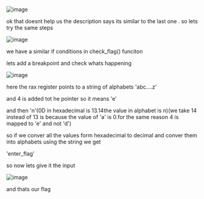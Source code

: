 ![image](https://github.com/user-attachments/assets/de3aeaf9-af4f-46d4-a322-a84ecc5a5e4d)

ok that doesnt help us
the description says its similar to the last one . so lets try the same steps

![image](https://github.com/user-attachments/assets/55d12f49-1e53-460e-acb4-90425f2ee75d)

we have a similar if conditions in check_flag() funciton

lets add a breakpoint and check whats happening

![image](https://github.com/user-attachments/assets/02648714-53bd-4182-809e-28806f2d4064)

here the rax register points to a string of alphabets 'abc....z'

and 4 is added tot he pointer so it means 'e'

and then 'n'(0D in hexadecimal is 13.14the value in alphabet is n)(we take 14 instead of 13 is because the value of 'a' is 0.for the same reason 4 is mapped to 'e' and not 'd')

so if we conver all the values form hexadecimal to decimal and conver them into alphabets using the string we get

'enter_flag'

so now lets give it the input

![image](https://github.com/user-attachments/assets/a2ccdc56-c466-4129-9aa9-dd74c25fee81)

and thats our flag
